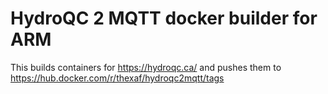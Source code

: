 # HydroQC 2 MQTT docker builder for ARM

This builds containers for https://hydroqc.ca/ and pushes them to https://hub.docker.com/r/thexaf/hydroqc2mqtt/tags
